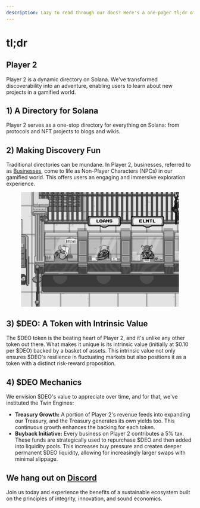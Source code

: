 ```yaml
---
description: Lazy to read through our docs? Here's a one-pager tl;dr of Player 2.
---
```


# tl;dr

## Player 2

Player 2 is a dynamic directory on Solana. We've transformed discoverability into an adventure, enabling users to learn about new projects in a gamified world.

## 1) A Directory for Solana

Player 2 serves as a one-stop directory for everything on Solana: from protocols and NFT projects to blogs and wikis.

## 2) **Making Discovery Fun**

Traditional directories can be mundane. In Player 2, businesses, referred to as [Businesses](../businesses/), come to life as Non-Player Characters (NPCs) in our gamified world. This offers users an engaging and immersive exploration experience.

<figure><img src="../.gitbook/assets/chrome_724qOocq2f.png" alt=""><figcaption></figcaption></figure>

## 3) $DEO: A Token with Intrinsic Value

The $DEO token is the beating heart of Player 2, and it's unlike any other token out there. What makes it unique is its intrinsic value (initially at $0.10 per $DEO) backed by a basket of assets. This intrinsic value not only ensures $DEO's resilience in fluctuating markets but also positions it as a token with a distinct risk-reward proposition.

## 4) $DEO Mechanics

We envision $DEO's value to appreciate over time, and for that, we've instituted the Twin Engines:

* **Treasury Growth:** A portion of Player 2's revenue feeds into expanding our Treasury, and the Treasury generates its own yields too. This continuous growth enhances the backing for each token.
* **Buyback Initiative:** Every business on Player 2 contributes a 5% tax. These funds are strategically used to repurchase $DEO and then added into liquidity pools. This increases buy pressure and creates deeper permanent $DEO liquidity, allowing for increasingly larger swaps with minimal slippage.

## We hang out on [Discord](https://discord.gg/player2)

Join us today and experience the benefits of a sustainable ecosystem built on the principles of integrity, innovation, and sound economics.
